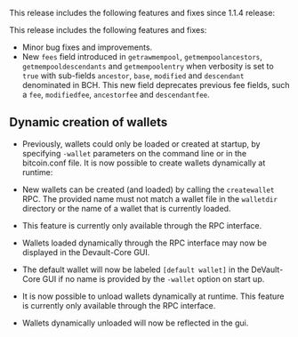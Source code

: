 This release includes the following features and fixes since 1.1.4 release:

This release includes the following features and fixes:
 - Minor bug fixes and improvements.
 - New `fees` field introduced in `getrawmempool`, `getmempoolancestors`,
   `getmempooldescendants` and  `getmempoolentry` when verbosity is set to
   `true` with sub-fields `ancestor`, `base`, `modified` and `descendant`
   denominated in BCH. This new field deprecates previous fee fields, such a
   `fee`, `modifiedfee`, `ancestorfee` and `descendantfee`.

Dynamic creation of wallets
---------------------------------------
  - Previously, wallets could only be loaded or created at startup, by
    specifying `-wallet` parameters on the command line or in the bitcoin.conf
    file. It is now possible to create wallets dynamically at runtime:

  - New wallets can be created (and loaded) by calling the `createwallet` RPC.
    The provided name must not match a wallet file in the `walletdir` directory
    or the name of a wallet that is currently loaded.

  - This feature is currently only available through the RPC interface.

 - Wallets loaded dynamically through the RPC interface may now be displayed in
   the Devault-Core GUI.
 - The default wallet will now be labeled `[default wallet]` in the DeVault-Core
   GUI if no name is provided by the `-wallet` option on start up.
 - It is now possible to unload wallets dynamically at runtime. This feature is
   currently only available through the RPC interface.
 - Wallets dynamically unloaded will now be reflected in the gui.
